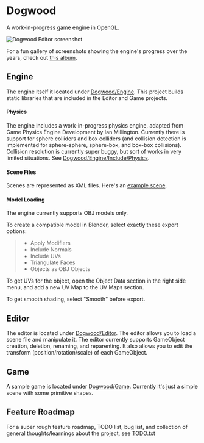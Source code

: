 # Dogwood

A work-in-progress game engine in OpenGL.

![Dogwood Editor screenshot](https://lh3.googleusercontent.com/pQ_lW_9z3a-8k1aSF0ot7yEhMIX4b8UVhA3A7eHZjUI=w1616-h874-no)

For a fun gallery of screenshots showing the engine's progress over the years, check out [this album](https://photos.google.com/album/AF1QipNiVXrhrLjHQlZzFbLOllLvEPshBfpDqXxtWBc_).

## Engine

The engine itself it located under [Dogwood/Engine](../master/Engine). This project builds static libraries that are included in the Editor and Game projects.

#### Physics

The engine includes a work-in-progress physics engine, adapted from Game Physics Engine Development by Ian Millington. Currently there is support for sphere colliders and box colliders (and collision detection is implemented for sphere-sphere, sphere-box, and box-box collisions). Collision resolution is currently super buggy, but sort of works in very limited situations. See [Dogwood/Engine/Include/Physics](../master/Engine/Include/Physics).

#### Scene Files
Scenes are represented as XML files. Here's an [example scene](../master/Game/Assets/Scenes/Scene0.xml).

#### Model Loading
The engine currently supports OBJ models only.

To create a compatible model in Blender, select exactly these export options:
> * Apply Modifiers
> * Include Normals
> * Include UVs
> * Triangulate Faces
> * Objects as OBJ Objects

To get UVs for the object, open the Object Data section in the right side menu, and add a new UV Map to the UV Maps section.

To get smooth shading, select "Smooth" before export.


## Editor

The editor is located under [Dogwood/Editor](../master/Editor). The editor allows you to load a scene file and manipulate it. The editor currently supports GameObject creation, deletion, renaming, and reparenting. It also allows you to edit the transform (position/rotation/scale) of each GameObject.


## Game

A sample game is located under [Dogwood/Game](../master/Game). Currently it's just a simple scene with some primitive shapes.


## Feature Roadmap

For a super rough feature roadmap, TODO list, bug list, and collection of general thoughts/learnings about the project, see [TODO.txt](../master/TODO.txt)
